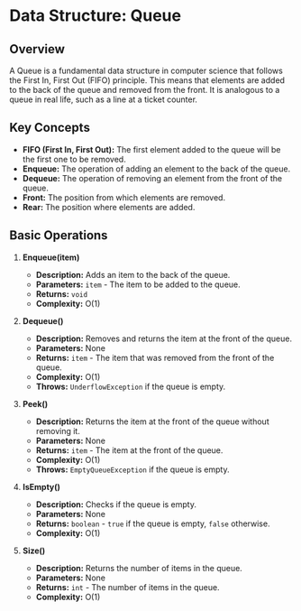 # Data Structure: Queue

## Overview

A Queue is a fundamental data structure in computer science that follows the First In, First Out (FIFO) principle. This means that elements are added to the back of the queue and removed from the front. It is analogous to a queue in real life, such as a line at a ticket counter.

## Key Concepts

- **FIFO (First In, First Out):** The first element added to the queue will be the first one to be removed.
- **Enqueue:** The operation of adding an element to the back of the queue.
- **Dequeue:** The operation of removing an element from the front of the queue.
- **Front:** The position from which elements are removed.
- **Rear:** The position where elements are added.

## Basic Operations

1. **Enqueue(item)**
   - **Description:** Adds an item to the back of the queue.
   - **Parameters:** `item` - The item to be added to the queue.
   - **Returns:** `void`
   - **Complexity:** O(1)

2. **Dequeue()**
   - **Description:** Removes and returns the item at the front of the queue.
   - **Parameters:** None
   - **Returns:** `item` - The item that was removed from the front of the queue.
   - **Complexity:** O(1)
   - **Throws:** `UnderflowException` if the queue is empty.

3. **Peek()**
   - **Description:** Returns the item at the front of the queue without removing it.
   - **Parameters:** None
   - **Returns:** `item` - The item at the front of the queue.
   - **Complexity:** O(1)
   - **Throws:** `EmptyQueueException` if the queue is empty.

4. **IsEmpty()**
   - **Description:** Checks if the queue is empty.
   - **Parameters:** None
   - **Returns:** `boolean` - `true` if the queue is empty, `false` otherwise.
   - **Complexity:** O(1)

5. **Size()**
   - **Description:** Returns the number of items in the queue.
   - **Parameters:** None
   - **Returns:** `int` - The number of items in the queue.
   - **Complexity:** O(1)

